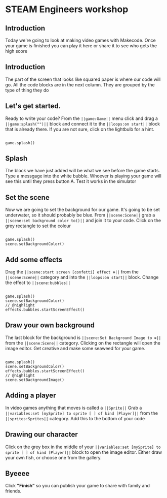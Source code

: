 # STEAM Engineers workshop

## Introduction
Today we're going to look at making video games with Makecode. Once your game is finished you can play it here or share it to see who gets the high score

## Introduction
The part of the screen that looks like squared paper is where our code will go. 
All the code blocks are in the next column. They are grouped by the type of thing they do

## Let's get started.

Ready to write your code? From the ``||game:Game||`` menu click and drag a ``||game:splash("")||`` block and connect it to the ``||loops:on start||`` block that is already there.
If you are not sure, click on the lightbulb for a hint.
```blocks

game.splash()

```

## Splash
The block we have just added will be what we see before the game starts. Type a messgage into the white bubble. Whoever is playing your game will see this until they press button A.
Test it works in the simulator

## Set the scene
Now we are going to set the background for our game. It's going to be set underwater, so it should probably be blue.
From ``||scene:Scene||`` grab a ``||scene:set background color to()||`` and join it to your code.
Click on the grey rectangle to set the colour
```blocks

game.splash()
scene.setBackgroundColor()
```
## Add some effects
Drag the ``||scene:start screen [confetti] effect ⊕||`` from the  ``||scene:Scene||`` category and
into the ``||loops:on start||`` block. Change the effect to ``||scene:bubbles||``
```blocks

game.splash()
scene.setBackgroundColor()
// @highlight
effects.bubbles.startScreenEffect()
```
## Draw your own background
The last block for the background is ``||scene:Set Background Image to ⊕||`` from the  ``||scene:Scene||`` category.
Clicking on the rectangle will open the image editor. Get creative and make some seaweed for your game.

```blocks

game.splash()
scene.setBackgroundColor()
effects.bubbles.startScreenEffect()
// @highlight
scene.setBackgroundImage()
```

## Adding a player
In video games anything that moves is called a ``||Sprite||``
Grab a ``||variables:set [mySprite] to sprite [ ] of kind [Player]||`` from the ``||sprites:Sprites||`` category.
Add this to the bottom of your code


## Drawing our character
Click on the grey box in the middle of your  ``||variables:set [mySprite] to sprite [ ] of kind [Player]||`` block
to open the image editor.
Either draw your own fish, or choose one from the gallery.

## Byeeee

Click **"Finish"** so you can publish your game to share with family and friends.
